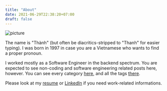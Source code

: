 ```yaml
---
title: "About"
date: 2021-06-29T22:38:20+07:00
draft: false
---
```


![picture](./picture.jpg)

The name is "Thành" (but often be diacritics-stripped to "Thanh" for easier
typing). I was born in 1997 in case you are a Vietnamese who wants to find a
proper pronoun.

I worked mostly as a Software Engineer in the backend spectrum. You are expected
to see non-coding and software engineering related posts here, however. You can
see every category [here](./categories/), and all the tags [there](./tags/).

Please look at my [resume](./resume.pdf) or
[LinkedIn](https://www.linkedin.com/in/nguyen-huy-thanh/) if you need
work-related informations.

